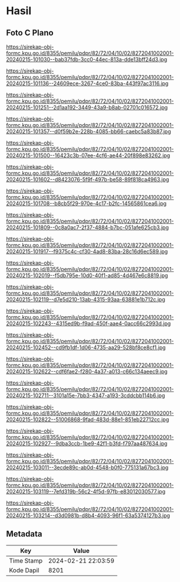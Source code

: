 # Hasil

## Foto C Plano

https://sirekap-obj-formc.kpu.go.id/8355/pemilu/pdpr/82/72/04/10/02/8272041002001-20240215-101030--bab37fdb-3cc0-44ec-813a-dde13bff24d3.jpg

https://sirekap-obj-formc.kpu.go.id/8355/pemilu/pdpr/82/72/04/10/02/8272041002001-20240215-101136--24609ece-3267-4ce0-83ba-443f97ac3116.jpg

https://sirekap-obj-formc.kpu.go.id/8355/pemilu/pdpr/82/72/04/10/02/8272041002001-20240215-101251--2d1aa192-3449-43a9-b8ab-02701c016572.jpg

https://sirekap-obj-formc.kpu.go.id/8355/pemilu/pdpr/82/72/04/10/02/8272041002001-20240215-101357--d0f59b2e-228b-4085-bb66-caebc5a83b87.jpg

https://sirekap-obj-formc.kpu.go.id/8355/pemilu/pdpr/82/72/04/10/02/8272041002001-20240215-101500--16423c3b-07ee-4cf6-ae44-20f898e83262.jpg

https://sirekap-obj-formc.kpu.go.id/8355/pemilu/pdpr/82/72/04/10/02/8272041002001-20240215-101602--d8423076-5f9f-497b-be58-89f818ca4963.jpg

https://sirekap-obj-formc.kpu.go.id/8355/pemilu/pdpr/82/72/04/10/02/8272041002001-20240215-101708--b8cb5f29-970e-4c17-b2fc-14565861cea6.jpg

https://sirekap-obj-formc.kpu.go.id/8355/pemilu/pdpr/82/72/04/10/02/8272041002001-20240215-101809--0c8a0ac7-2f37-4884-b7bc-051afe625cb3.jpg

https://sirekap-obj-formc.kpu.go.id/8355/pemilu/pdpr/82/72/04/10/02/8272041002001-20240215-101917--f9375c4c-cf30-4ad8-83ba-28c16d6ec589.jpg

https://sirekap-obj-formc.kpu.go.id/8355/pemilu/pdpr/82/72/04/10/02/8272041002001-20240215-102019--f5db795e-10d0-40f1-ad85-4d467e6c8819.jpg

https://sirekap-obj-formc.kpu.go.id/8355/pemilu/pdpr/82/72/04/10/02/8272041002001-20240215-102119--d7e5d210-13ab-4315-93aa-63881e1b712c.jpg

https://sirekap-obj-formc.kpu.go.id/8355/pemilu/pdpr/82/72/04/10/02/8272041002001-20240215-102243--4315ed9b-f9ad-450f-aae4-0acc66c2993d.jpg

https://sirekap-obj-formc.kpu.go.id/8355/pemilu/pdpr/82/72/04/10/02/8272041002001-20240215-102452--cd9fb1df-1d06-4735-aa29-528bf8ce8cf1.jpg

https://sirekap-obj-formc.kpu.go.id/8355/pemilu/pdpr/82/72/04/10/02/8272041002001-20240215-102622--cdf6fae2-f280-4a37-a013-c66c134aeec9.jpg

https://sirekap-obj-formc.kpu.go.id/8355/pemilu/pdpr/82/72/04/10/02/8272041002001-20240215-102711--3101a15e-7bb3-4347-a193-3cddcbb114b6.jpg

https://sirekap-obj-formc.kpu.go.id/8355/pemilu/pdpr/82/72/04/10/02/8272041002001-20240215-102822--51006868-9fad-483d-88e1-851eb22712cc.jpg

https://sirekap-obj-formc.kpu.go.id/8355/pemilu/pdpr/82/72/04/10/02/8272041002001-20240215-102927--9dba3ccb-1be9-42f1-b3fd-f797aa487634.jpg

https://sirekap-obj-formc.kpu.go.id/8355/pemilu/pdpr/82/72/04/10/02/8272041002001-20240215-103011--3ecde89c-ab0d-4548-b0f0-775131a67bc3.jpg

https://sirekap-obj-formc.kpu.go.id/8355/pemilu/pdpr/82/72/04/10/02/8272041002001-20240215-103119--7efd319b-56c2-4f5d-97fb-e83012030577.jpg

https://sirekap-obj-formc.kpu.go.id/8355/pemilu/pdpr/82/72/04/10/02/8272041002001-20240215-103214--d3d0981b-d8b4-4093-96f1-63a5374127b3.jpg


## Metadata

| Key        | Value               |
| ---------- | ------------------- |
| Time Stamp | 2024-02-21 22:03:59 |
| Kode Dapil | 8201                |




